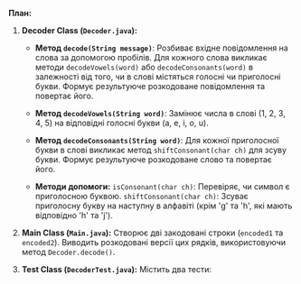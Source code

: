 **План:**

1. **Decoder Class (`Decoder.java`):**
   - **Метод `decode(String message)`**:
      Розбиває вхідне повідомлення на слова за допомогою пробілів.
      Для кожного слова викликає методи `decodeVowels(word)` або `decodeConsonants(word)` в залежності від того, чи в слові містяться голосні чи приголосні букви.
      Формує результуюче розкодоване повідомлення та повертає його.

   - **Метод `decodeVowels(String word)`**:
      Замінює числа в слові (1, 2, 3, 4, 5) на відповідні голосні букви (a, e, i, o, u).

   - **Метод `decodeConsonants(String word)`**:
      Для кожної приголосної букви в слові викликає метод `shiftConsonant(char ch)` для зсуву букви.
      Формує результуюче розкодоване слово та повертає його.

   - **Методи допомоги:**
      `isConsonant(char ch)`: Перевіряє, чи символ є приголосною буквою.
      `shiftConsonant(char ch)`: Зсуває приголосну букву на наступну в алфавіті (крім 'g' та 'h', які мають відповідно 'h' та 'j').

2. **Main Class (`Main.java`):**
   Створює дві закодовані строки (`encoded1` та `encoded2`).
    Виводить розкодовані версії цих рядків, використовуючи метод `Decoder.decode()`.

3. **Test Class (`DecoderTest.java`):**
    Містить два тести:
   
